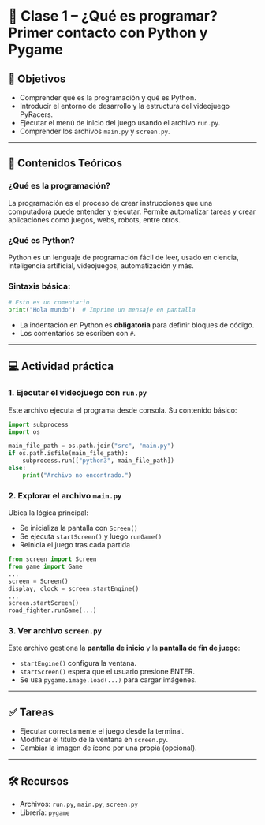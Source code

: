 
# 📘 Clase 1 – ¿Qué es programar? Primer contacto con Python y Pygame

## 🎯 Objetivos
- Comprender qué es la programación y qué es Python.
- Introducir el entorno de desarrollo y la estructura del videojuego PyRacers.
- Ejecutar el menú de inicio del juego usando el archivo `run.py`.
- Comprender los archivos `main.py` y `screen.py`.

---

## 🧠 Contenidos Teóricos

### ¿Qué es la programación?
La programación es el proceso de crear instrucciones que una computadora puede entender y ejecutar. Permite automatizar tareas y crear aplicaciones como juegos, webs, robots, entre otros.

### ¿Qué es Python?
Python es un lenguaje de programación fácil de leer, usado en ciencia, inteligencia artificial, videojuegos, automatización y más.

### Sintaxis básica:
```python
# Esto es un comentario
print("Hola mundo")  # Imprime un mensaje en pantalla
```

- La indentación en Python es **obligatoria** para definir bloques de código.
- Los comentarios se escriben con `#`.

---

## 💻 Actividad práctica

### 1. Ejecutar el videojuego con `run.py`
Este archivo ejecuta el programa desde consola. Su contenido básico:

```python
import subprocess
import os

main_file_path = os.path.join("src", "main.py")
if os.path.isfile(main_file_path):
    subprocess.run(["python3", main_file_path])
else:
    print("Archivo no encontrado.")
```

### 2. Explorar el archivo `main.py`
Ubica la lógica principal:
- Se inicializa la pantalla con `Screen()`
- Se ejecuta `startScreen()` y luego `runGame()`
- Reinicia el juego tras cada partida

```python
from screen import Screen
from game import Game
...
screen = Screen()
display, clock = screen.startEngine()
...
screen.startScreen()
road_fighter.runGame(...)
```

### 3. Ver archivo `screen.py`
Este archivo gestiona la **pantalla de inicio** y la **pantalla de fin de juego**:
- `startEngine()` configura la ventana.
- `startScreen()` espera que el usuario presione ENTER.
- Se usa `pygame.image.load(...)` para cargar imágenes.

---

## ✅ Tareas

- Ejecutar correctamente el juego desde la terminal.
- Modificar el título de la ventana en `screen.py`.
- Cambiar la imagen de ícono por una propia (opcional).

---

## 🛠 Recursos
- Archivos: `run.py`, `main.py`, `screen.py`
- Librería: `pygame`
